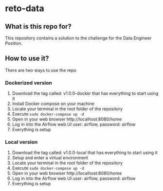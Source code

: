 # reto-data
## What is this repo for?

This repository contains a solution to the challenge for the Data Engineer Position.

## How to use it?
There are two ways to use the repo
### Dockerized version
1. Download the tag called: v1.0.0-docker that has everything to start using it
2. Install Docker compose on your machine
3. Locate your terminal in the root folder of the repository
4. Execute  ```sudo docker-compose up -d```
5. Open in your web browser http://localhost:8080/home
6. Log in into the Airflow web UI user: airflow, password: airflow
7. Everything is setup 
### Local version
1. Download the tag called: v1.0.0-local that has everything to start using it
2. Setup and enter a virtual environment 
3. Locate your terminal in the root folder of the repository
4. Execute  ```sudo docker-compose up -d```
5. Open in your web browser http://localhost:8080/home
6. Log in into the Airflow web UI user: airflow, password: airflow
7. Everything is setup 